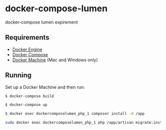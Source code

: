 # docker-compose-lumen
docker-compose lumen expirement

## Requirements

* [Docker Engine](https://docs.docker.com/installation/)
* [Docker Compose](https://docs.docker.com/compose/)
* [Docker Machine](https://docs.docker.com/machine/) (Mac and Windows only)
 

## Running

Set up a Docker Machine and then run:

```sh
$ docker-compose build
```
```sh
$ docker-compose up
```
```sh
$ docker exec dockercomposelumen_php_1 composer install -d /app
```
```sh
sudo docker exec dockercomposelumen_php_1 php /app/artisan migrate:install
```

